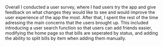 Overall I conducted a user survey, where I had users try the app and give feedback on what changes they would like to see and would improve the user experience of the app the most. After that, I spent the rest of the time adressing the main concerns that the users brought up. This included introducing a user search function so that users can add friends easier, modifying the home page so that bills are seperated by status, and adding the ability to split bills by item when adding them manually.
